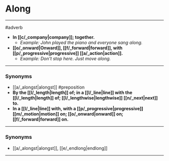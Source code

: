 # Along
---
#adverb
- **In [[c/_company|company]]; together.**
	- _Example: John played the piano and everyone sang along._
- **[[o/_onward|Onward]], [[f/_forward|forward]], with [[p/_progressive|progressive]] [[a/_action|action]].**
	- _Example: Don't stop here. Just move along._
---
### Synonyms
- [[a/_alongst|alongst]]
#preposition
- **By the [[l/_length|length]] of; in a [[l/_line|line]] with the [[l/_length|length]] of; [[l/_lengthwise|lengthwise]] [[n/_next|next]] to.**
- **In a [[l/_line|line]] with, with a [[p/_progressive|progressive]] [[m/_motion|motion]] on; [[o/_onward|onward]] on; [[f/_forward|forward]] on.**
---
### Synonyms
- [[a/_alongst|alongst]], [[e/_endlong|endlong]]
---
